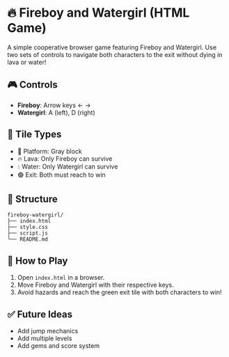 # 🔥 Fireboy and Watergirl (HTML Game)

A simple cooperative browser game featuring Fireboy and Watergirl. Use two sets of controls to navigate both characters to the exit without dying in lava or water!

## 🎮 Controls

- **Fireboy**: Arrow keys ← →
- **Watergirl**: A (left), D (right)

## 🧱 Tile Types

- 🔳 Platform: Gray block
- 🔥 Lava: Only Fireboy can survive
- 💧 Water: Only Watergirl can survive
- 🟢 Exit: Both must reach to win

## 📁 Structure

```
fireboy-watergirl/
├── index.html
├── style.css
├── script.js
└── README.md
```

## 🚀 How to Play

1. Open `index.html` in a browser.
2. Move Fireboy and Watergirl with their respective keys.
3. Avoid hazards and reach the green exit tile with both characters to win!

## ✅ Future Ideas

- Add jump mechanics
- Add multiple levels
- Add gems and score system
